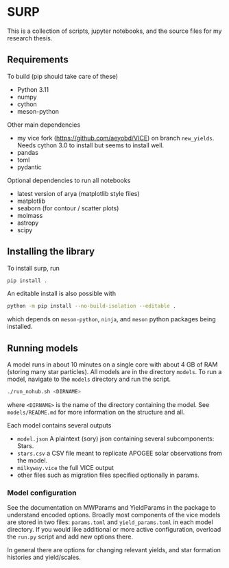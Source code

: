 # SURP
This is a collection of scripts, jupyter notebooks, and the source files for my research thesis. 

## Requirements

To build (pip should take care of these)
- Python 3.11
- numpy
- cython
- meson-python

Other main dependencies
- my vice fork (https://github.com/aeyobd/VICE) on branch `new_yields`. Needs cython 3.0 to install but seems to install well.
- pandas 
- toml
- pydantic

Optional dependencies to run all notebooks
- latest version of arya (matplotlib style files)
- matplotlib
- seaborn (for contour / scatter plots)
- molmass
- astropy
- scipy


## Installing the library
To install surp, run 
```bash
pip install .
```

An editable install is also possible with 
```bash
python -m pip install --no-build-isolation --editable .
```

which depends on `meson-python`, `ninja`, and `meson` python packages being installed. 

## Running models
A model runs in about 10 minutes on a single core with about 4 GB of RAM (storing many star particles).
All models are in the directory `models`.
To run a model, navigate to the `models` directory and run the script. 
```bash
./run_nohub.sh <DIRNAME>
```
where `<DIRNAME>` is the name of the directory containing the model.
See `models/README.md` for more information on the structure and all.

Each model contains several outputs
- `model.json` A plaintext (sory) json containing several subcomponents: Stars.
- `stars.csv` a CSV file meant to replicate APOGEE solar observations from the model.
- `milkyway.vice` the full VICE output
- other files such as migration files specified optionally in params.



### Model configuration
See the documentation on MWParams and YieldParams in the package to understand encoded options. Broadly most components of the vice models are stored in two files: `params.toml` and `yield_params.toml` in each model directory. If you would like additional or more active configuration, overload the `run.py` script and add new options there.

In general there are options for changing relevant yields, and star formation histories and yield/scales. 


